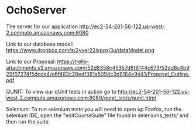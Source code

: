 OchoServer
==========

The server for our application http://ec2-54-201-56-122.us-west-2.compute.amazonaws.com:8080

Link to our database model: https://www.dropbox.com/s/2yver22ivpqxj3u/dataModel.png

Link to our Proposal: https://trello-attachments.s3.amazonaws.com/52d8358c45357d6f6144c673/52dd6c4b929f07274f5dcde4/e6f483c28edf381a5094c3d8164e9d41/Proposal_Outline.pdf

QUNIT: To view our qUnit tests in action go to http://ec2-54-201-56-122.us-west-2.compute.amazonaws.com:8080/qunit_tests/qunit.html

Selenium: To run selenium tests you will need to open up Firefox, run the selenium IDE, open the "editCourseSuite" file found in seleniums_tests/ and then run the suite
